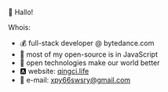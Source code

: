 :wave:  Hallo!

Whois:
- :moneybag:  full-stack developer @ bytedance.com
- :hammer:  most of my open-source is in JavaScript
- :seedling:  open technologies make our world better
- :a:  website: [qingci.life](https://qingci.life/)
- :email:  e-mail: xpy66swsry@gmail.com
